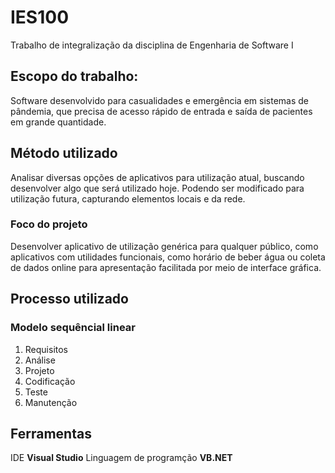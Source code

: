 # IES100
Trabalho de integralização da disciplina de Engenharia de Software I
## Escopo do trabalho:
Software desenvolvido para casualidades e emergência em sistemas de pândemia, que precisa de acesso rápido de entrada e saída de pacientes em grande quantidade.
## Método utilizado
Analisar diversas opções de aplicativos para utilização atual, buscando desenvolver algo que será utilizado hoje. Podendo ser modificado para utilização futura, capturando elementos locais e da rede.
### Foco do projeto
Desenvolver aplicativo de utilização genérica para qualquer público, como aplicativos com utilidades funcionais, como horário de beber água ou coleta de dados online para apresentação facilitada por meio de interface gráfica.
## Processo utilizado
### Modelo sequêncial linear
1. Requisitos
2. Análise
3. Projeto
4. Codificação
5. Teste
6. Manutenção
## Ferramentas
IDE **Visual Studio**
Linguagem de programção **VB.NET**
